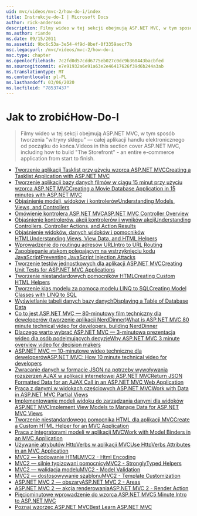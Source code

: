 ```yaml
---
uid: mvc/videos/mvc-2/how-do-i/index
title: Instrukcje-do-I | Microsoft Docs
author: rick-anderson
description: Filmy wideo w tej sekcji obejmują ASP.NET MVC, w tym sposób tworzenia "witryny sklepu" — całej aplikacji handlu elektronicznego od początku do końca.
ms.author: riande
ms.date: 09/15/2011
ms.assetid: 9bc6c53a-3e54-4f9d-8bef-0f3359aecf7b
msc.legacyurl: /mvc/videos/mvc-2/how-do-i
msc.type: chapter
ms.openlocfilehash: 7c2fd0d57cdd6775eb027c0dc9b360443bacbfed
ms.sourcegitcommit: e7e91932a6e91a63e2e46417626f39d6b244a3ab
ms.translationtype: MT
ms.contentlocale: pl-PL
ms.lasthandoff: 03/06/2020
ms.locfileid: "78537437"
---
```

# <a name="how-do-i"></a><span data-ttu-id="20f79-103">Jak to zrobić</span><span class="sxs-lookup"><span data-stu-id="20f79-103">How-Do-I</span></span>

> <span data-ttu-id="20f79-104">Filmy wideo w tej sekcji obejmują ASP.NET MVC, w tym sposób tworzenia "witryny sklepu" — całej aplikacji handlu elektronicznego od początku do końca.</span><span class="sxs-lookup"><span data-stu-id="20f79-104">Videos in this section cover ASP.NET MVC, including how to build "The Storefront" - an entire e-commerce application from start to finish.</span></span>

- [<span data-ttu-id="20f79-105">Tworzenie aplikacji Tasklist przy użyciu wzorca ASP.NET MVC</span><span class="sxs-lookup"><span data-stu-id="20f79-105">Creating a Tasklist Application with ASP.NET MVC</span></span>](creating-a-tasklist-application-with-aspnet-mvc.md)
- [<span data-ttu-id="20f79-106">Tworzenie aplikacji bazy danych filmów w ciągu 15 minut przy użyciu wzorca ASP.NET MVC</span><span class="sxs-lookup"><span data-stu-id="20f79-106">Creating a Movie Database Application in 15 minutes with ASP.NET MVC</span></span>](creating-a-movie-database-application-in-15-minutes-with-aspnet-mvc.md)
- [<span data-ttu-id="20f79-107">Objaśnienie modeli, widoków i kontrolerów</span><span class="sxs-lookup"><span data-stu-id="20f79-107">Understanding Models, Views, and Controllers</span></span>](understanding-models-views-and-controllers.md)
- [<span data-ttu-id="20f79-108">Omówienie kontrolera ASP.NET MVC</span><span class="sxs-lookup"><span data-stu-id="20f79-108">ASP.NET MVC Controller Overview</span></span>](aspnet-mvc-controller-overview.md)
- [<span data-ttu-id="20f79-109">Objaśnienie kontrolerów, akcji kontrolerów i wyników akcji</span><span class="sxs-lookup"><span data-stu-id="20f79-109">Understanding Controllers, Controller Actions, and Action Results</span></span>](understanding-controllers-controller-actions-and-action-results.md)
- [<span data-ttu-id="20f79-110">Objaśnienie widoków, danych widoków i pomocników HTML</span><span class="sxs-lookup"><span data-stu-id="20f79-110">Understanding Views, View Data, and HTML Helpers</span></span>](understanding-views-view-data-and-html-helpers.md)
- [<span data-ttu-id="20f79-111">Wprowadzenie do routingu adresów URL</span><span class="sxs-lookup"><span data-stu-id="20f79-111">Intro to URL Routing</span></span>](an-introduction-to-url-routing.md)
- [<span data-ttu-id="20f79-112">Zapobieganie atakom polegającym na wstrzyknięciu kodu JavaScript</span><span class="sxs-lookup"><span data-stu-id="20f79-112">Preventing JavaScript Injection Attacks</span></span>](preventing-javascript-injection-attacks.md)
- [<span data-ttu-id="20f79-113">Tworzenie testów jednostkowych dla aplikacji ASP.NET MVC</span><span class="sxs-lookup"><span data-stu-id="20f79-113">Creating Unit Tests for ASP.NET MVC Applications</span></span>](creating-unit-tests-for-aspnet-mvc-applications.md)
- [<span data-ttu-id="20f79-114">Tworzenie niestandardowych pomocników HTML</span><span class="sxs-lookup"><span data-stu-id="20f79-114">Creating Custom HTML Helpers</span></span>](creating-custom-html-helpers.md)
- [<span data-ttu-id="20f79-115">Tworzenie klas modelu za pomocą modelu LINQ to SQL</span><span class="sxs-lookup"><span data-stu-id="20f79-115">Creating Model Classes with LINQ to SQL</span></span>](creating-model-classes-with-linq-to-sql.md)
- [<span data-ttu-id="20f79-116">Wyświetlanie tabeli danych bazy danych</span><span class="sxs-lookup"><span data-stu-id="20f79-116">Displaying a Table of Database Data</span></span>](displaying-a-table-of-database-data.md)
- [<span data-ttu-id="20f79-117">Co to jest ASP.NET MVC — 80-minutowy film techniczny dla deweloperów (tworzenie aplikacji NerdDinner)</span><span class="sxs-lookup"><span data-stu-id="20f79-117">What is ASP.NET MVC 80 minute technical video for developers, building NerdDinner</span></span>](what-is-aspnet-mvc-80-minute-technical-video-for-developers-building-nerddinner.md)
- [<span data-ttu-id="20f79-118">Dlaczego warto wybrać ASP.NET MVC — 3-minutowa prezentacja wideo dla osób podejmujących decyzje</span><span class="sxs-lookup"><span data-stu-id="20f79-118">Why ASP.NET MVC 3 minute overview video for decision makers</span></span>](why-aspnet-mvc-3-minute-overview-video-for-decision-makers.md)
- [<span data-ttu-id="20f79-119">ASP.NET MVC — 10-minutowe wideo techniczne dla deweloperów</span><span class="sxs-lookup"><span data-stu-id="20f79-119">ASP.NET MVC: How 10 minute technical video for developers</span></span>](aspnet-mvc-how-10-minute-technical-video-for-developers.md)
- [<span data-ttu-id="20f79-120">Zwracanie danych w formacie JSON na potrzeby wywoływania rozszerzeń AJAX w aplikacji internetowej ASP.NET MVC</span><span class="sxs-lookup"><span data-stu-id="20f79-120">Return JSON Formatted Data for an AJAX Call in an ASP.NET MVC Web Application</span></span>](how-do-i-return-json-formatted-data-for-an-ajax-call-in-an-aspnet-mvc-web-application.md)
- [<span data-ttu-id="20f79-121">Praca z danymi w widokach częściowych ASP.NET MVC</span><span class="sxs-lookup"><span data-stu-id="20f79-121">Work with Data in ASP.NET MVC Partial Views</span></span>](how-do-i-work-with-data-in-aspnet-mvc-partial-views.md)
- [<span data-ttu-id="20f79-122">Implementowanie modeli widoku do zarządzania danymi dla widoków ASP.NET MVC</span><span class="sxs-lookup"><span data-stu-id="20f79-122">Implement View Models to Manage Data for ASP.NET MVC Views</span></span>](how-do-i-implement-view-models-to-manage-data-for-aspnet-mvc-views.md)
- [<span data-ttu-id="20f79-123">Tworzenie niestandardowego pomocnika HTML dla aplikacji MVC</span><span class="sxs-lookup"><span data-stu-id="20f79-123">Create a Custom HTML Helper for an MVC Application</span></span>](how-do-i-create-a-custom-html-helper-for-an-mvc-application.md)
- [<span data-ttu-id="20f79-124">Praca z integratorami modeli w aplikacji MVC</span><span class="sxs-lookup"><span data-stu-id="20f79-124">Work with Model Binders in an MVC Application</span></span>](how-do-i-work-with-model-binders-in-an-mvc-application.md)
- [<span data-ttu-id="20f79-125">Używanie atrybutów HttpVerbs w aplikacji MVC</span><span class="sxs-lookup"><span data-stu-id="20f79-125">Use HttpVerbs Attributes in an MVC Application</span></span>](how-do-i-use-httpverbs-attributes-in-an-mvc-application.md)
- [<span data-ttu-id="20f79-126">MVC2 — kodowanie HTML</span><span class="sxs-lookup"><span data-stu-id="20f79-126">MVC2 - Html Encoding</span></span>](mvc2-html-encoding.md)
- [<span data-ttu-id="20f79-127">MVC2 — silnie typizowani pomocnicy</span><span class="sxs-lookup"><span data-stu-id="20f79-127">MVC2 - StronglyTyped Helpers</span></span>](mvc2-stronglytyped-helpers.md)
- [<span data-ttu-id="20f79-128">MVC2 — walidacja modelu</span><span class="sxs-lookup"><span data-stu-id="20f79-128">MVC2 - Model Validation</span></span>](mvc2-model-validation.md)
- [<span data-ttu-id="20f79-129">MVC2 — dostosowywanie szablonu</span><span class="sxs-lookup"><span data-stu-id="20f79-129">MVC2 - Template Customization</span></span>](mvc2-template-customization.md)
- [<span data-ttu-id="20f79-130">ASP.NET MVC 2 — obszary</span><span class="sxs-lookup"><span data-stu-id="20f79-130">ASP.NET MVC 2 - Areas</span></span>](aspnet-mvc-2-areas.md)
- [<span data-ttu-id="20f79-131">ASP.NET MVC 2 — akcja renderowania</span><span class="sxs-lookup"><span data-stu-id="20f79-131">ASP.NET MVC 2 - Render Action</span></span>](aspnet-mvc-2-render-action.md)
- [<span data-ttu-id="20f79-132">Pięciominutowe wprowadzenie do wzorca ASP.NET MVC</span><span class="sxs-lookup"><span data-stu-id="20f79-132">5 Minute Intro to ASP.NET MVC</span></span>](5-minute-introduction-to-aspnet-mvc.md)
- [<span data-ttu-id="20f79-133">Poznaj wzorzec ASP.NET MVC</span><span class="sxs-lookup"><span data-stu-id="20f79-133">Best Learn ASP.NET MVC</span></span>](how-to-best-learn-asp-net-mvc.md)
